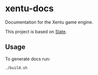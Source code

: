 # xentu-docs

Documentation for the Xentu game engine.

This project is based on [Slate](https://github.com/tripit/slate).

## Usage ##

To generate docs run:

```bash
./build.sh
```